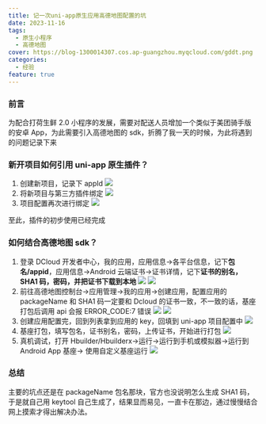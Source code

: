 ```yaml
---
title: 记一次uni-app原生应用高德地图配置的坑
date: 2023-11-16
tags:
  - 原生小程序
  - 高德地图
cover: https://blog-1300014307.cos.ap-guangzhou.myqcloud.com/gddt.png
categories:
  - 经验
feature: true
---
```


### 前言

为配合打荷生鲜 2.0 小程序的发展，需要对配送人员增加一个类似于美团骑手版的安卓 App，为此需要引入高德地图的 sdk，折腾了我一天的时候，为此将遇到的问题记录下来

### 新开项目如何引用 uni-app 原生插件？

1. 创建新项目，记录下 appId
   ![](https://blog-1300014307.cos.ap-guangzhou.myqcloud.com/1.png)
2. 将新项目与第三方插件绑定
   ![](https://blog-1300014307.cos.ap-guangzhou.myqcloud.com/2.png)
3. 项目配置再次进行绑定
   ![](https://blog-1300014307.cos.ap-guangzhou.myqcloud.com/3.png)

至此，插件的初步使用已经完成

### 如何结合高德地图 sdk？

1. 登录 DCloud 开发者中心，我的应用，应用信息->各平台信息，记下**包名/appid**，应用信息->Android 云端证书->证书详情，记下**证书的别名， SHA1 码，密码，并把证书下载到本地**
   ![](https://blog-1300014307.cos.ap-guangzhou.myqcloud.com/80.png)
   ![](https://blog-1300014307.cos.ap-guangzhou.myqcloud.com/5.png)
2. 前往高德地图控制台->应用管理->我的应用->创建应用，配置应用的 packageName 和 SHA1 码一定要和 Dcloud 的证书一致，不一致的话，基座打包后调用 api 会报 ERROR_CODE:7 错误
   ![](https://blog-1300014307.cos.ap-guangzhou.myqcloud.com/01.png)
   ![](https://blog-1300014307.cos.ap-guangzhou.myqcloud.com/02.png)
3. 创建应用配置完，回到列表拿到应用的 key，回填到 uni-app 项目配置中
   ![](https://blog-1300014307.cos.ap-guangzhou.myqcloud.com/6.png)
4. 基座打包，填写包名，证书别名，密码，上传证书，开始进行打包
   ![](https://blog-1300014307.cos.ap-guangzhou.myqcloud.com/81.png)
5. 真机调试，打开 Hbuilder/Hbuilderx->运行->运行到手机或模拟器->运行到 Android App 基座-> 使用自定义基座运行
   ![](https://blog-1300014307.cos.ap-guangzhou.myqcloud.com/82.png)

### 总结

主要的坑点还是在 packageName 包名那块，官方也没说明怎么生成 SHA1 码，于是就自己用 keytool 自己生成了，结果显而易见，一直卡在那边，通过慢慢结合网上摸索才得出解决办法。
